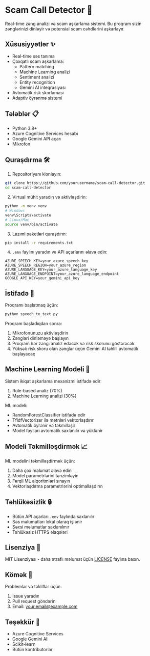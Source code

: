 # Scam Call Detector 🚨

Real-time zəng analizi və scam aşkarlama sistemi. Bu proqram sizin zənglərinizi dinləyir və potensial scam cəhdlərini aşkarlayır.

## Xüsusiyyətlər ✨

- Real-time səs tanıma
- Çoxqatlı scam aşkarlama:
  - Pattern matching
  - Machine Learning analizi
  - Sentiment analizi
  - Entity recognition
  - Gemini AI inteqrasiyası
- Avtomatik risk skorlaması
- Adaptiv öyrənmə sistemi

## Tələblər 📋

- Python 3.8+
- Azure Cognitive Services hesabı
- Google Gemini API açarı
- Mikrofon

## Quraşdırma 🛠️

1. Repositoriyanı klonlayın:
```bash
git clone https://github.com/yourusername/scam-call-detector.git
cd scam-call-detector
```

2. Virtual mühit yaradın və aktivləşdirin:
```bash
python -m venv venv
# Windows
venv\Scripts\activate
# Linux/Mac
source venv/bin/activate
```

3. Lazımi paketləri quraşdırın:
```bash
pip install -r requirements.txt
```

4. `.env` faylını yaradın və API açarlarını əlavə edin:
```env
AZURE_SPEECH_KEY=your_azure_speech_key
AZURE_SPEECH_REGION=your_azure_region
AZURE_LANGUAGE_KEY=your_azure_language_key
AZURE_LANGUAGE_ENDPOINT=your_azure_language_endpoint
GOOGLE_API_KEY=your_gemini_api_key
```

## İstifadə 🚀

Proqramı başlatmaq üçün:
```bash
python speech_to_text.py
```

Proqram başladıqdan sonra:
1. Mikrofonunuzu aktivləşdirin
2. Zəngləri dinləməyə başlayın
3. Proqram hər zəngi analiz edəcək və risk skorunu göstərəcək
4. Yüksək risk skoru olan zənglər üçün Gemini AI təhlili avtomatik başlayacaq

## Machine Learning Modeli 🤖

Sistem ikiqat aşkarlama mexanizmi istifadə edir:
1. Rule-based analiz (70%)
2. Machine Learning analizi (30%)

ML modeli:
- RandomForestClassifier istifadə edir
- TfidfVectorizer ilə mətnləri vektorlaşdırır
- Avtomatik öyrənir və təkmilləşir
- Model faylları avtomatik saxlanılır və yüklənir

## Modeli Təkmilləşdirmək 📈

ML modelini təkmilləşdirmək üçün:
1. Daha çox məlumat əlavə edin
2. Model parametrlərini tənzimləyin
3. Fərqli ML alqoritmləri sınayın
4. Vektorlaşdırma parametrlərini optimallaşdırın

## Təhlükəsizlik 🔒

- Bütün API açarları `.env` faylında saxlanılır
- Səs məlumatları lokal olaraq işlənir
- Şəxsi məlumatlar saxlanılmır
- Təhlükəsiz HTTPS əlaqələri

## Lisenziya 📄

MIT Lisenziyası - daha ətraflı məlumat üçün [LICENSE](LICENSE) faylına baxın.

## Kömək 🤝

Problemlər və təkliflər üçün:
1. Issue yaradın
2. Pull request göndərin
3. Email: your.email@example.com

## Təşəkkür 🙏

- Azure Cognitive Services
- Google Gemini AI
- Scikit-learn
- Bütün kontributorlar 